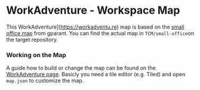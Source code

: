 # WorkAdventure - Workspace Map

This WorkAdventure](https://workadventu.re) map is based on the [small office map](https://github.com/gparant/tcm-client) from gparant. You can find the actual map in `TCM/small-office`on the target repository.

### Working on the Map

A guide how to build or change the map can be found on the [WorkAdventure page](https://workadventu.re/map-building).
Basicly you need a tile editor (e.g. Tiled) and open `map.json` to customize the map.